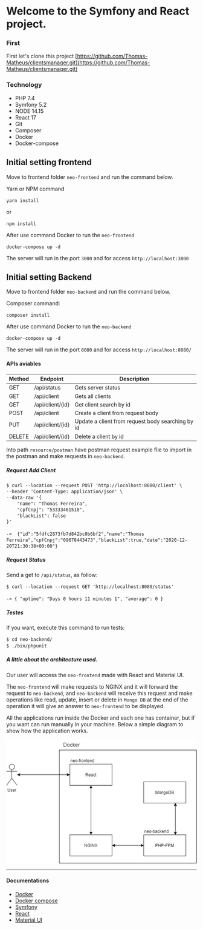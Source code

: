 Welcome to the Symfony and React project.
========================

### First
First let's clone this project [https://github.com/Thomas-Matheus/clientsmanager.git](https://github.com/Thomas-Matheus/clientsmanager.git)

### Technology

- PHP 7.4 
- Symfony 5.2
- NODE 14.15
- React 17
- Git
- Composer
- Docker
- Docker-compose

Initial setting frontend
--------------

Move to frontend folder `neo-frontend` and run the command below.

Yarn or NPM command

    yarn install

or

    npm install

After use command Docker to run the `neo-frontend`

    docker-compose up -d

The server will run in the port `3000` and for access `http://localhost:3000`

Initial setting Backend
--------------

Move to frontend folder `neo-backend` and run the command below.

Composer command:

    composer install

After use command Docker to run the `neo-backend`

    docker-compose up -d

The server will run in the port `8080` and for access `http://localhost:8080/`

#### APIs aviables

| Method | Endpoint | Description |
| --- | --- | --- |
| GET | /api/status | Gets server status |
| GET | /api/client | Gets all clients |
| GET | /api/client/{id} | Get client search by id |
| POST | /api/client | Create a client from request body |
| PUT | /api/client/{id} | Update a client from request body searching by id |
| DELETE | /api/client/{id} | Delete a client by id | 

Into path `resource/postman` have postman request example file to import in the postman 
and make requests in `neo-backend`.

##### Request Add Client

```shell
$ curl --location --request POST 'http://localhost:8080/client' \
--header 'Content-Type: application/json' \
--data-raw '{
    "name": "Thomas Ferreira",
    "cpfCnpj": "53333461510",
    "blackList": false
}'

->  {"id":"5fdfc2873fb7d842bc0b6bf2","name":"Thomas Ferreira","cpfCnpj":"09678443473","blackList":true,"date":"2020-12-20T21:30:38+00:00"}
```

##### Request Status

Send a get to `/api/status`, as follow:

``` shell
$ curl --location --request GET 'http://localhost:8080/status'

-> { "uptime": "Days 0 hours 11 minutes 1", "average": 0 }
```


##### Testes

If you want, execute this command to run tests:

```bash
$ cd neo-backend/
$ ./bin/phpunit
```

##### A little about the architecture used.

Our user will access the `neo-frontend` made with React and Material UI.

The `neo-frontend` will make requests to NGINX and it will
forward the request to `neo-backend`, and `neo-backend` will receive 
this request and make operations like read, update, insert or delete in `Mongo DB`
at the end of the operation it will give an answer to `neo-frontend` to be displayed.

All the applications run inside the Docker and each one has container, but if you want can run manually in your machine.
Below a simple diagram to show how the application works.

![Arch](resource/neoarch.png)

---
#### Documentations

- [Docker](https://www.docker.com/get-started)
- [Docker compose](https://docs.docker.com/compose/install/)
- [Symfony](https://symfony.com/doc/5.2/setup.html) 
- [React](https://pt-br.reactjs.org/docs/getting-started.html)
- [Material UI](https://material-ui.com/pt/getting-started/example-projects/)